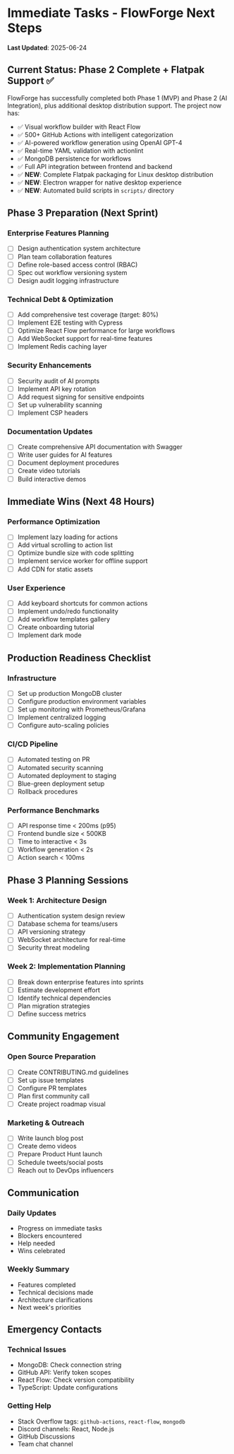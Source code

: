 # Immediate Tasks - FlowForge Next Steps

**Last Updated**: 2025-06-24

## Current Status: Phase 2 Complete + Flatpak Support ✅

FlowForge has successfully completed both Phase 1 (MVP) and Phase 2 (AI Integration), plus additional desktop distribution support. The project now has:
- ✅ Visual workflow builder with React Flow
- ✅ 500+ GitHub Actions with intelligent categorization
- ✅ AI-powered workflow generation using OpenAI GPT-4
- ✅ Real-time YAML validation with actionlint
- ✅ MongoDB persistence for workflows
- ✅ Full API integration between frontend and backend
- ✅ **NEW**: Complete Flatpak packaging for Linux desktop distribution
- ✅ **NEW**: Electron wrapper for native desktop experience
- ✅ **NEW**: Automated build scripts in `scripts/` directory

## Phase 3 Preparation (Next Sprint)

### Enterprise Features Planning
- [ ] Design authentication system architecture
- [ ] Plan team collaboration features
- [ ] Define role-based access control (RBAC)
- [ ] Spec out workflow versioning system
- [ ] Design audit logging infrastructure

### Technical Debt & Optimization
- [ ] Add comprehensive test coverage (target: 80%)
- [ ] Implement E2E testing with Cypress
- [ ] Optimize React Flow performance for large workflows
- [ ] Add WebSocket support for real-time features
- [ ] Implement Redis caching layer

### Security Enhancements
- [ ] Security audit of AI prompts
- [ ] Implement API key rotation
- [ ] Add request signing for sensitive endpoints
- [ ] Set up vulnerability scanning
- [ ] Implement CSP headers

### Documentation Updates
- [ ] Create comprehensive API documentation with Swagger
- [ ] Write user guides for AI features
- [ ] Document deployment procedures
- [ ] Create video tutorials
- [ ] Build interactive demos

## Immediate Wins (Next 48 Hours)

### Performance Optimization
- [ ] Implement lazy loading for actions
- [ ] Add virtual scrolling to action list
- [ ] Optimize bundle size with code splitting
- [ ] Implement service worker for offline support
- [ ] Add CDN for static assets

### User Experience
- [ ] Add keyboard shortcuts for common actions
- [ ] Implement undo/redo functionality
- [ ] Add workflow templates gallery
- [ ] Create onboarding tutorial
- [ ] Implement dark mode

## Production Readiness Checklist

### Infrastructure
- [ ] Set up production MongoDB cluster
- [ ] Configure production environment variables
- [ ] Set up monitoring with Prometheus/Grafana
- [ ] Implement centralized logging
- [ ] Configure auto-scaling policies

### CI/CD Pipeline
- [ ] Automated testing on PR
- [ ] Automated security scanning
- [ ] Automated deployment to staging
- [ ] Blue-green deployment setup
- [ ] Rollback procedures

### Performance Benchmarks
- [ ] API response time < 200ms (p95)
- [ ] Frontend bundle size < 500KB
- [ ] Time to interactive < 3s
- [ ] Workflow generation < 2s
- [ ] Action search < 100ms

## Phase 3 Planning Sessions

### Week 1: Architecture Design
- [ ] Authentication system design review
- [ ] Database schema for teams/users
- [ ] API versioning strategy
- [ ] WebSocket architecture for real-time
- [ ] Security threat modeling

### Week 2: Implementation Planning  
- [ ] Break down enterprise features into sprints
- [ ] Estimate development effort
- [ ] Identify technical dependencies
- [ ] Plan migration strategies
- [ ] Define success metrics

## Community Engagement

### Open Source Preparation
- [ ] Create CONTRIBUTING.md guidelines
- [ ] Set up issue templates
- [ ] Configure PR templates
- [ ] Plan first community call
- [ ] Create project roadmap visual

### Marketing & Outreach
- [ ] Write launch blog post
- [ ] Create demo videos
- [ ] Prepare Product Hunt launch
- [ ] Schedule tweets/social posts
- [ ] Reach out to DevOps influencers

## Communication

### Daily Updates
- Progress on immediate tasks
- Blockers encountered
- Help needed
- Wins celebrated

### Weekly Summary
- Features completed
- Technical decisions made
- Architecture clarifications
- Next week's priorities

## Emergency Contacts

### Technical Issues
- MongoDB: Check connection string
- GitHub API: Verify token scopes
- React Flow: Check version compatibility
- TypeScript: Update configurations

### Getting Help
- Stack Overflow tags: `github-actions`, `react-flow`, `mongodb`
- Discord channels: React, Node.js
- GitHub Discussions
- Team chat channel